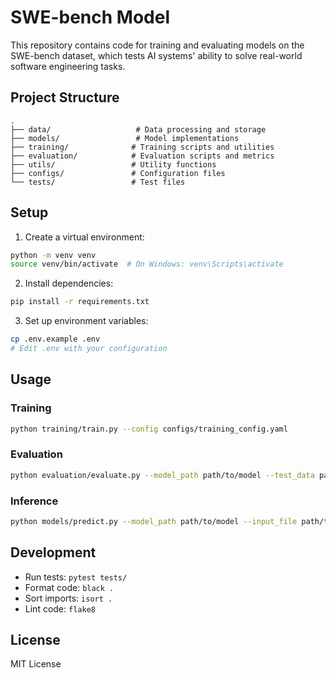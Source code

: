 # SWE-bench Model

This repository contains code for training and evaluating models on the SWE-bench dataset, which tests AI systems' ability to solve real-world software engineering tasks.

## Project Structure

```
.
├── data/                   # Data processing and storage
├── models/                 # Model implementations
├── training/              # Training scripts and utilities
├── evaluation/            # Evaluation scripts and metrics
├── utils/                 # Utility functions
├── configs/               # Configuration files
└── tests/                 # Test files
```

## Setup

1. Create a virtual environment:
```bash
python -m venv venv
source venv/bin/activate  # On Windows: venv\Scripts\activate
```

2. Install dependencies:
```bash
pip install -r requirements.txt
```

3. Set up environment variables:
```bash
cp .env.example .env
# Edit .env with your configuration
```

## Usage

### Training

```bash
python training/train.py --config configs/training_config.yaml
```

### Evaluation

```bash
python evaluation/evaluate.py --model_path path/to/model --test_data path/to/test_data
```

### Inference

```bash
python models/predict.py --model_path path/to/model --input_file path/to/input
```

## Development

- Run tests: `pytest tests/`
- Format code: `black .`
- Sort imports: `isort .`
- Lint code: `flake8`

## License

MIT License 